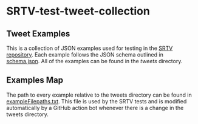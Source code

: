# SRTV-test-tweet-collection

## Tweet Examples

This is a collection of JSON examples used for testing in the [SRTV repository](https://github.com/ZavierHenry/SRTV). Each example follows the JSON schema outlined in [schema.json](schema.json). All of the examples can be found in the _tweets_ directory.

## Examples Map

The path to every example relative to the tweets directory can be found in [exampleFilepaths.txt](exampleFilepaths.txt). This file is used by the SRTV tests and is modified automatically by a GitHub action bot whenever there is a change in the tweets directory.